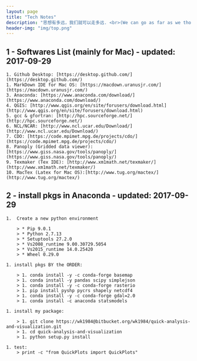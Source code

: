 ```yaml
---
layout: page 
title: "Tech Notes" 
description: "思想有多远，我们就可以走多远. <br>(We can go as far as we thought)" 
header-img: "img/top.png" 
---
```

## 1 - Softwares List (mainly for Mac) - updated: 2017-09-29

	1. Github Desktop: [https://desktop.github.com/](https://desktop.github.com/)
	1. MarkDown IDE for Mac OS: [https://macdown.uranusjr.com/](https://macdown.uranusjr.com/)
	3. Anaconda: [https://www.anaconda.com/download/](https://www.anaconda.com/download/)
	4. QGIS: [http://www.qgis.org/en/site/forusers/download.html](http://www.qgis.org/en/site/forusers/download.html)
	5. gcc & gfortran: [http://hpc.sourceforge.net/](http://hpc.sourceforge.net/)
	6. NCL/NCAR: [http://www.ncl.ucar.edu/Download/](http://www.ncl.ucar.edu/Download/)
	7. CDO: [https://code.mpimet.mpg.de/projects/cdo/](https://code.mpimet.mpg.de/projects/cdo/)
	8. Panoply (Gridded data viewer): [https://www.giss.nasa.gov/tools/panoply/](https://www.giss.nasa.gov/tools/panoply/)
	9. Texmaker (Tex IDE): [http://www.xm1math.net/texmaker/](http://www.xm1math.net/texmaker/)
	10. MacTex (Latex for Mac OS):[http://www.tug.org/mactex/](http://www.tug.org/mactex/)

## 2 - install pkgs in Anaconda - updated: 2017-09-29

	1.	Create a new python environment

		> * Pip 9.0.1
		> * Python 2.7.13
		> * Setuptools 27.2.0
		> * Vs2008_runtime 9.00.30729.5054
		> * Vs2015_runtime 14.0.25420
		> * Wheel 0.29.0

	1. install pkgs BY the ORDER:

		> 1. conda install -y -c conda-forge basemap
		> 1. conda install -y pandas scipy simplejson
		> 1. conda install -y -c conda-forge rasterio
		> 1. pip install pyshp pycrs shapely netcdf4
		> 1. conda install -y -c conda-forge gdal=2.0
		> 1. conda install -c anaconda statsmodels
	
	1. install my package:
	
		> 1. git clone https://wk1984@bitbucket.org/wk1984/quick-analysis-and-visualization.git
		> 1. cd quick-analysis-and-visualization
		> 1. python setup.py install
		
	1. test:
		> print -c "from QuickPlots import QuickPlots" 

